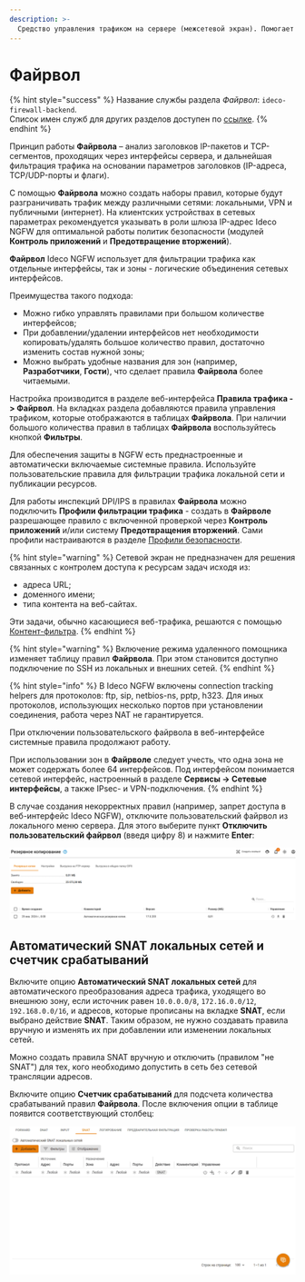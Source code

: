 ```yaml
---
description: >-
  Средство управления трафиком на сервере (межсетевой экран). Помогает ограничивать пользовательский трафик. 
---
```


# Файрвол

{% hint style="success" %}
Название службы раздела *Файрвол*: `ideco-firewall-backend`. \
Список имен служб для других разделов доступен по [ссылке](/settings/server-management/terminal/README.md).
{% endhint %}

Принцип работы **Файрвола** – анализ заголовков IP-пакетов и TCP-сегментов, проходящих через интерфейсы сервера, и дальнейшая фильтрация трафика на основании параметров заголовков (IP-адреса, TCP/UDP-порты и флаги).

С помощью **Файрвола** можно создать наборы правил, которые будут разграничивать трафик между различными сетями: локальными, VPN и публичными (интернет). На клиентских устройствах в сетевых параметрах рекомендуется указывать в роли шлюза IP-адрес Ideco NGFW для оптимальной работы политик безопасности (модулей **Контроль приложений** и **Предотвращение вторжений**).

**Файрвол** Ideco NGFW использует для фильтрации трафика как отдельные интерфейсы, так и зоны - логические объединения сетевых интерфейсов.

Преимущества такого подхода:

* Можно гибко управлять правилами при большом количестве интерфейсов;
* При добавлении/удалении интерфейсов нет необходимости копировать/удалять большое количество правил, достаточно изменить состав нужной зоны;
* Можно выбрать удобные названия для зон (например, **Разработчики**, **Гости**), что сделает правила **Файрвола** более читаемыми.

Настройка производится в разделе веб-интерфейса **Правила трафика -> Файрвол**. На вкладках раздела добавляются правила управления трафиком, которые отображаются в таблицах **Файрвола**. При наличии большого количества правил в таблицах **Файрвола** воспользуйтесь кнопкой **Фильтры**.

Для обеспечения защиты в NGFW есть преднастроенные и автоматически включаемые системные правила. Используйте пользовательские правила для фильтрации трафика локальной сети и публикации ресурсов. 

Для работы инспекций DPI/IPS в правилах **Файрвола** можно подключить **Профили фильтрации трафика** - создать в **Файрволе** разрешающее правило с включенной проверкой через **Контроль приложений** и/или систему **Предотвращения вторжений**. Сами профили настраиваются в разделе [Профили безопасности](/settings/security-profiles/README.md).

{% hint style="warning" %}
Сетевой экран не предназначен для решения связанных с контролем доступа к ресурсам задач исходя из:

* адреса URL; 
* доменного имени;
* типа контента на веб-сайтах. 

Эти задачи, обычно касающиеся веб-трафика, решаются с помощью [Контент-фильтра](/settings/access-rules/content-filter/README.md).
{% endhint %}

{% hint style="warning" %}
Включение режима удаленного помощника изменяет таблицу правил **Файрвола**. При этом становится доступно подключение по SSH из локальных и внешних сетей.
{% endhint %}

{% hint style="info" %}
В Ideco NGFW включены connection tracking helpers для протоколов: ftp, sip, netbios-ns, pptp, h323. Для иных протоколов, использующих несколько портов при установлении соединения, работа через NAT не гарантируется.

При отключении пользовательского файрвола в веб-интерфейсе системные правила продолжают работу.

При использовании зон в **Файрволе** следует учесть, что одна зона не может содержать более 64 интерфейсов. Под интерфейсом понимается сетевой интерфейс, настроенный в разделе **Сервисы -> Сетевые интерфейсы**, а также IPsec- и VPN-подключения.
{% endhint %}

В случае создания некорректных правил (например, запрет доступа в веб-интерфейс Ideco NGFW), отключите пользовательский файрвол из локального меню сервера. Для этого выберите пункт **Отключить пользовательский файрвол** (введя цифру 8) и нажмите **Enter**:

![](/.gitbook/assets/local-menu.png)

## Автоматический SNAT локальных сетей и счетчик срабатываний

Включите опцию **Автоматический SNAT локальных сетей** для автоматического преобразования адреса трафика, уходящего во внешнюю зону, если источник равен `10.0.0.0/8`, `172.16.0.0/12`, `192.168.0.0/16`, и адресов, которые прописаны на вкладке **SNAT**, если выбрано действие **SNAT**. Таким образом, не нужно создавать правила вручную и изменять их при добавлении или изменении локальных сетей.

Можно создать правила SNAT вручную и отключить (правилом "не SNAT") для тех, кого необходимо допустить в сеть без сетевой трансляции адресов.

Включите опцию **Счетчик срабатываний** для подсчета количества срабатываний правил **Файрвола**. После включения опции в таблице появится соответствующий столбец:

![](/.gitbook/assets/firewall.gif)

<!-- Включить опцию можно, нажав на **Отображение данных**. -->